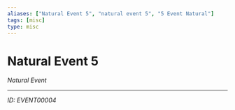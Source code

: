```yaml
---
aliases: ["Natural Event 5", "natural event 5", "5 Event Natural"]
tags: [misc]
type: misc
---
```


# Natural Event 5

*Natural Event*

---
*ID: EVENT00004*